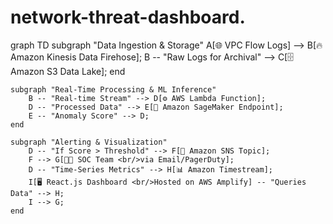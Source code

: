 # network-threat-dashboard.
graph TD
    subgraph "Data Ingestion & Storage"
        A[🌐 VPC Flow Logs] --> B[🔥 Amazon Kinesis Data Firehose];
        B -- "Raw Logs for Archival" --> C[🗄️ Amazon S3 Data Lake];
    end

    subgraph "Real-Time Processing & ML Inference"
        B -- "Real-time Stream" --> D[⚙️ AWS Lambda Function];
        D -- "Processed Data" --> E[🧠 Amazon SageMaker Endpoint];
        E -- "Anomaly Score" --> D;
    end

    subgraph "Alerting & Visualization"
        D -- "If Score > Threshold" --> F[🔔 Amazon SNS Topic];
        F --> G[👨‍💻 SOC Team <br/>via Email/PagerDuty];
        D -- "Time-Series Metrics" --> H[📊 Amazon Timestream];
        I[🖥️ React.js Dashboard <br/>Hosted on AWS Amplify] -- "Queries Data" --> H;
        I --> G;
    end
